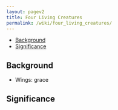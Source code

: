 ```yaml
---
layout: pagev2
title: Four Living Creatures
permalink: /wiki/four_living_creatures/
---
```

- [Background](#background)
- [Significance](#significance)

## Background

- Wings: grace

## Significance
